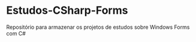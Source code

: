 # Estudos-CSharp-Forms
Repositório para armazenar os projetos de estudos sobre Windows Forms com C#  

